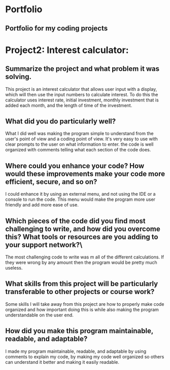 # Portfolio
## Portfolio for my coding projects

# Project2: Interest calculator:

## Summarize the project and what problem it was solving.

  This project is an interest calculator that allows user input with a display, which will then use the input numbers to calculate interest.
  To do this the calculator uses interest rate, initial investment, monthly investment that is added each month, and the length of time of the investment.

## What did you do particularly well?

  What I did well was making the program simple to understand from the user's point of view and a coding point of view. 
  It's very easy to use with clear prompts to the user on what information to enter.
  the code is well organized with comments telling what each section of the code does.

## Where could you enhance your code? How would these improvements make your code more efficient, secure, and so on?

  I could enhance it by using an external menu, and not using the IDE or a console to run the code.
  This menu would make the program more user friendly and add more ease of use.

## Which pieces of the code did you find most challenging to write, and how did you overcome this? What tools or resources are you adding to your support network?\

  The most challenging code to write was m all of the different calculations. If they were wrong by any amount then the program would be pretty much useless.

## What skills from this project will be particularly transferable to other projects or course work?

  Some skills I will take away from this project are how to properly make code organized and how important doing this is while also making the program understandable on the user end.

## How did you make this program maintainable, readable, and adaptable?

  I made my program maintainable, readable, and adaptable by using comments to explain my code, by making my code well organized so others can understand it better and making it easily readable.

